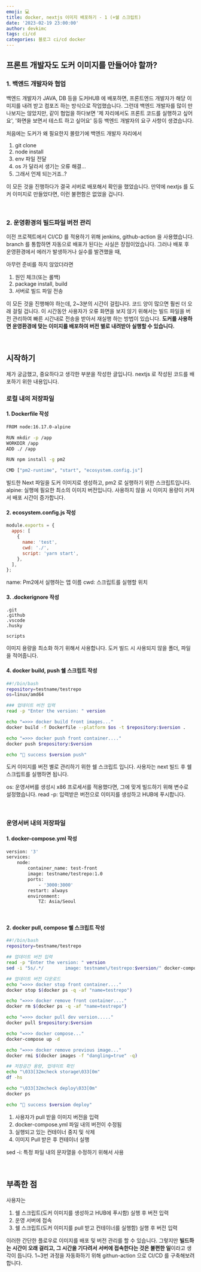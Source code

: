 ```yaml
---
emoji: 💻
title: docker, nextjs 이미지 배포하기 - 1 (+쉘 스크립트)
date: '2023-02-19 23:00:00'
author: devkimc
tags: ci/cd
categories: 블로그 ci/cd docker
---
```


## 프론트 개발자도 도커 이미지를 만들어야 할까?

### 1. 백엔드 개발자와 협업

백엔드 개발자가 JAVA, DB 등을 도커HUB 에 배포하면,
프론트엔드 개발자가 해당 이미지를 내려 받고 컴포즈 하는 방식으로 작업했습니다.
그런데 백엔드 개발자를 많이 만나보지는 않았지만, 같이 협업을 하다보면
'제 자리에서도 프론트 코드를 실행하고 싶어요', '화면을 보면서 테스트 하고 싶어요' 등등 백엔드 개발자의 요구 사항이 생겼습니다.

처음에는 도커가 왜 필요한지 몰랐기에 백엔드 개발자 자리에서

1. git clone
2. node install
3. env 파일 전달
4. os 가 달라서 생기는 오류 해결...
5. 그래서 언제 되는거죠..?

이 모든 것을 진행하다가 결국 서버로 배포해서 확인을 했었습니다.
만약에 nextjs 를 도커 이미지로 만들었다면, 이런 불편함은 없었을 겁니다.

<br />

### 2. 운영환경의 빌드파일 버전 관리

이전 프로젝트에서 CI/CD 를 적용하기 위해 jenkins, github-action 을 사용했습니다.
branch 를 통합하면 자동으로 배포가 된다는 사실은 장점이었습니다.
그러나 배포 후 운영환경에서 에러가 발생하거나 실수를 발견했을 때,

아무런 준비를 하지 않았더라면

1. 원인 체크(또는 롤백)
2. package install, build
3. 서버로 빌드 파일 전송

이 모든 것을 진행해야 하는데, 2~3분의 시간이 걸립니다.
코드 양이 많으면 훨씬 더 오래 걸릴 겁니다.
이 시간동안 사용자가 오류 화면을 보지 않기 위해서는
빌드 파일을 버전 관리하여 빠른 시간내로 전송을 받아서 재실행 하는 방법이 있습니다.
**도커를 사용하면 운영환경에 맞는 이미지를 배포하여 버전 별로 내려받아 실행할 수 있습니다.**

<br />

## 시작하기

제가 궁금했고, 중요하다고 생각한 부분을 작성한 글입니다.
nextjs 로 작성된 코드를 배포하기 위한 내용입니다.

### 로컬 내의 저장파일

#### 1. Dockerfile 작성

```bash
FROM node:16.17.0-alpine

RUN mkdir -p /app
WORKDIR /app
ADD ./ /app

RUN npm install -g pm2

CMD ["pm2-runtime", "start", "ecosystem.config.js"]
```

빌드한 Next 파일을 도커 이미지로 생성하고, pm2 로 실행하기 위한 스크립트입니다.
alpine: 실행에 필요한 최소의 이미지 버전입니다. 사용하지 않을 시 이미지 용량이 커져서 배포 시간이 증가합니다.

#### 2. ecosystem.config.js 작성

```javascript
module.exports = {
  apps: [
    {
      name: 'test',
      cwd: './',
      script: 'yarn start',
    },
  ],
};
```

name: Pm2에서 실행하는 앱 이름
cwd: 스크립트를 실행할 위치

#### 3. .dockerignore 작성

```
.git
.github
.vscode
.husky

scripts
```

이미지 용량을 최소화 하기 위해서 사용합니다.
도커 빌드 시 사용되지 않을 폴더, 파일을 적어줍니다.

#### 4. docker build, push 쉘 스크립트 작성

```bash
##!/bin/bash
repository=testname/testrepo
os=linux/amd64

### 업데이트 버전 입력
read -p "Enter the version: " version

echo "=>>> docker build front images..."
docker build -f Dockerfile --platform $os -t $repository:$version .

echo "=>>> docker push front container...."
docker push $repository:$version

echo "🚀 success $version push"
```

도커 이미지를 버전 별로 관리하기 위한 쉘 스크립트 입니다.
사용자는 next 빌드 후 쉘스크립트를 실행하면 됩니다.

os: 운영서버를 생성시 x86 프로세서를 적용했다면, 그에 맞게 빌드하기 위해 변수로 설정했습니다.
read -p: 입력받은 버전으로 이미지를 생성하고 HUB에 푸시합니다.

<br />

### 운영서버 내의 저장파일

#### 1. docker-compose.yml 작성

```bash
version: '3'
services:
    node:
        container_name: test-front
        image: testname/testrepo:1.0
        ports:
            - '3000:3000'
        restart: always
        environment:
            TZ: Asia/Seoul
```

<br />

#### 2. docker pull, compose 쉘 스크립트 작성

```bash
##!/bin/bash
repository=testname/testrepo

## 업데이트 버전 입력
read -p "Enter the version: " version
sed -i "5s/.*/        image: testname\/testrepo:$version/" docker-compose.yml

## 업데이트 버전 다운로드
echo "=>>> docker stop front container...."
docker stop $(docker ps -q -af "name=testrepo")

echo "=>>> docker remove front container...."
docker rm $(docker ps -q -af "name=testrepo")

echo "=>>> docker pull dev version....."
docker pull $repository:$version

echo "=>>> docker compose..."
docker-compose up -d

echo "=>>> docker remove previous image..."
docker rmi $(docker images -f "dangling=true" -q)

## 저장공간 용량, 업데이트 확인
echo "\033[32mcheck storage\033[0m"
df -hs

echo "\033[32mcheck deploy\033[0m"
docker ps

echo "🚀 success $version deploy"
```

1. 사용자가 pull 받을 이미지 버전을 입력
2. docker-compose.yml 파일 내의 버전이 수정됨
3. 실행되고 있는 컨테이너 중지 및 삭제
4. 이미지 Pull 받은 후 컨테이너 실행

sed -i: 특정 파일 내의 문자열을 수정하기 위해서 사용

<br />

## 부족한 점

사용자는

1. 쉘 스크립트(도커 이미지를 생성하고 HUB에 푸시함) 실행 후 버전 입력
2. 운영 서버에 접속
3. 쉘 스크립트(도커 이미지를 pull 받고 컨테이너를 실행함) 실행 후 버전 입력

이러한 간단한 플로우로 이미지를 배포 및 버전 관리를 할 수 있습니다.
그렇지만 **빌드하는 시간이 오래 걸리고, 그 시간을 기다려서 서버에 접속한다는 것은 불편한 일**이라고 생각이 듭니다.
1~3번 과정을 자동화하기 위해 githun-action 으로 CI/CD 를 구축해보려 합니다.

```toc

```
